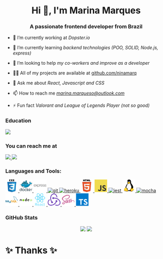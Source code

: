 <h1 align="center">Hi 👋, I'm Marina Marques</h1>
<h3 align="center">A passionate frontend developer from Brazil</h3>

- 🔭 I’m currently working at *Dopster.io*

- 🌱 I’m currently learning *backend technologies (POO, SOLID, Node.js, express)*

- 🤝 I’m looking to help *my co-workers and improve as a developer*

- 👨‍💻 All of my projects are available at [github.com/ninamarq](github.com/ninamarq)

- 💬 Ask me about *React, Javascript and CSS*

- 📫 How to reach me *marina.marqueso@outlook.com*

- ⚡ Fun fact *Valorant and League of Legends Player (not so good)*


### Education
  <a href="https://github.com/betrybe">
    <img 
      height="30"
      src="https://img.shields.io/badge/Trybe-blueviolet?color=2EBB88"/>
  </a>

### You can reach me at
<section>
  <a href="https://www.linkedin.com/in/marina-marqueso/">
    <img
      height="30"
      src="https://img.shields.io/badge/LinkedIn-0077B5?style=for-the-badge&logo=linkedin&logoColor=white"
    />
  </a>
  <a href="mailto:marina.marqueso@outlook.com">
    <img 
      height="30"
      src="https://img.shields.io/badge/Microsoft_Outlook-0078D4?style=for-the-badge&logo=microsoft-outlook&logoColor=white"
    />
  </a>
</section>

<h3 align="left">Languages and Tools:</h3>
<p align="left"> <a href="https://www.w3schools.com/css/" target="_blank" rel="noreferrer"> <img src="https://raw.githubusercontent.com/devicons/devicon/master/icons/css3/css3-original-wordmark.svg" alt="css3" width="40" height="40"/> </a> <a href="https://www.docker.com/" target="_blank" rel="noreferrer"> <img src="https://raw.githubusercontent.com/devicons/devicon/master/icons/docker/docker-original-wordmark.svg" alt="docker" width="40" height="40"/> </a> <a href="https://expressjs.com" target="_blank" rel="noreferrer"> <img src="https://raw.githubusercontent.com/devicons/devicon/master/icons/express/express-original-wordmark.svg" alt="express" width="40" height="40"/> </a> <a href="https://git-scm.com/" target="_blank" rel="noreferrer"> <img src="https://www.vectorlogo.zone/logos/git-scm/git-scm-icon.svg" alt="git" width="40" height="40"/> </a> <a href="https://heroku.com" target="_blank" rel="noreferrer"> <img src="https://www.vectorlogo.zone/logos/heroku/heroku-icon.svg" alt="heroku" width="40" height="40"/> </a> <a href="https://www.w3.org/html/" target="_blank" rel="noreferrer"> <img src="https://raw.githubusercontent.com/devicons/devicon/master/icons/html5/html5-original-wordmark.svg" alt="html5" width="40" height="40"/> </a> <a href="https://developer.mozilla.org/en-US/docs/Web/JavaScript" target="_blank" rel="noreferrer"> <img src="https://raw.githubusercontent.com/devicons/devicon/master/icons/javascript/javascript-original.svg" alt="javascript" width="40" height="40"/> </a> <a href="https://jestjs.io" target="_blank" rel="noreferrer"> <img src="https://www.vectorlogo.zone/logos/jestjsio/jestjsio-icon.svg" alt="jest" width="40" height="40"/> </a> <a href="https://www.linux.org/" target="_blank" rel="noreferrer"> <img src="https://raw.githubusercontent.com/devicons/devicon/master/icons/linux/linux-original.svg" alt="linux" width="40" height="40"/> </a> <a href="https://mochajs.org" target="_blank" rel="noreferrer"> <img src="https://www.vectorlogo.zone/logos/mochajs/mochajs-icon.svg" alt="mocha" width="40" height="40"/> </a> <a href="https://www.mysql.com/" target="_blank" rel="noreferrer"> <img src="https://raw.githubusercontent.com/devicons/devicon/master/icons/mysql/mysql-original-wordmark.svg" alt="mysql" width="40" height="40"/> </a> <a href="https://nodejs.org" target="_blank" rel="noreferrer"> <img src="https://raw.githubusercontent.com/devicons/devicon/master/icons/nodejs/nodejs-original-wordmark.svg" alt="nodejs" width="40" height="40"/> </a> <a href="https://reactjs.org/" target="_blank" rel="noreferrer"> <img src="https://raw.githubusercontent.com/devicons/devicon/master/icons/react/react-original-wordmark.svg" alt="react" width="40" height="40"/> </a> <a href="https://redux.js.org" target="_blank" rel="noreferrer"> <img src="https://raw.githubusercontent.com/devicons/devicon/master/icons/redux/redux-original.svg" alt="redux" width="40" height="40"/> </a> <a href="https://sass-lang.com" target="_blank" rel="noreferrer"> <img src="https://raw.githubusercontent.com/devicons/devicon/master/icons/sass/sass-original.svg" alt="sass" width="40" height="40"/> </a> <a href="https://www.typescriptlang.org/" target="_blank" rel="noreferrer"> <img src="https://raw.githubusercontent.com/devicons/devicon/master/icons/typescript/typescript-original.svg" alt="typescript" width="40" height="40"/> </a> </p>

<h3 align="left">GitHub Stats</h3>
<div  align="center">
  <img height="150em" src="https://github-readme-stats.vercel.app/api?username=ninamarq&show_icons=true&theme=dark&include_all_commits=true&count_private=true"/>   <img height="150em" src="https://github-readme-stats.vercel.app/api/top-langs/?username=ninamarq&layout=compact&langs_count=7&theme=dark"/>
</div>


<h1> ✨ Thanks ✨ </h1>
